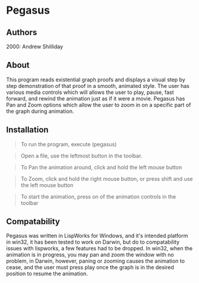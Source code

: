 # Pegasus
## Authors
2000:
Andrew Shilliday

## About
This program reads existential graph proofs and displays a visual step by step demonstration of that proof in a smooth, animated style.  The user has various media controls which will allows the user to play, pause, fast forward, and rewind the animation just as if it were a movie. Pegasus has Pan and Zoom options which allow the user to zoom in on a specific part of the graph during animation.

## Installation
>  To run the program, execute
	(pegasus)

> Open a file, use the leftmost button in the toolbar.

> To Pan the animation around, click and hold the left mouse button

> To Zoom, click and hold the right mouse button, or press shift and use the left mouse button                                             

> To start the animation, press on of the animation controls in the toolbar

## Compatability
Pegasus was written in LispWorks for Windows, and it's intended platform in win32, it has been tested to work on Darwin, but do to compatability issues with lispworks, a few features had to be dropped.  In win32, when the animation is in progress, you may pan and zoom the window with no problem, in Darwin, however, paning or zooming causes the animation to cease, and the user must press play once the graph is in the desired position to resume the animation.
